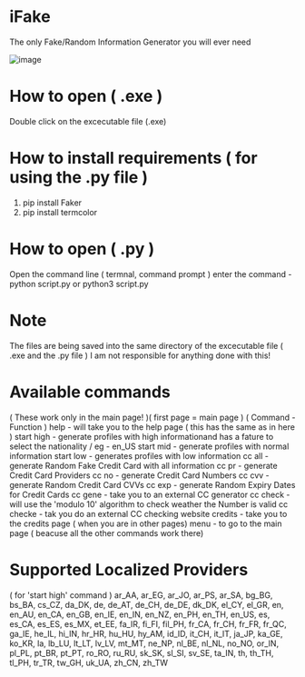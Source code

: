 # iFake
The only Fake/Random Information Generator you will ever need

![image](https://user-images.githubusercontent.com/36286877/121724622-c24c7e00-cb05-11eb-9012-9fa8d61d333a.png)


# How to open ( .exe )
Double click on the excecutable file (.exe)

# How to install requirements ( for using the .py file )
1. pip install Faker
2. pip install termcolor

# How to open ( .py )
Open the command line ( termnal, command prompt ) enter the command - python script.py or python3 script.py

# Note
The files are being saved into the same directory of the excecutable file ( .exe and the .py file )
I am not responsible for anything done with this!

# Available commands
( These work only in the main page! )( first page = main page )
( Command - Function )
help - will take you to the help page ( this has the same as in here )
start high - generate profiles with high informationand has a fature to select the nationality / eg - en_US
start mid - generate profiles with normal information
start low - generates profiles with low information
cc all - generate Random Fake Credit Card with all information
cc pr - generate Credit Card Providers
cc no - generate Credit Card Numbers
cc cvv - generate Random Credit Card CVVs
cc exp - generate Random Expiry Dates for Credit Cards
cc gene - take you to an external CC generator
cc check - will use the 'modulo 10' algorithm to check weather the Number is valid
cc checke - tak you do an external CC checking website
credits - take you to the credits page
( when you are in other pages)
menu - to go to the main page ( beacuse all the other commands work there)

# Supported Localized Providers
( for 'start high' command )
ar_AA, ar_EG, ar_JO, ar_PS, ar_SA, bg_BG, bs_BA, cs_CZ, da_DK, de, de_AT, 
de_CH, de_DE, dk_DK, el_CY, el_GR, en, en_AU, en_CA, en_GB, en_IE, en_IN, 
en_NZ, en_PH, en_TH, en_US, es, es_CA, es_ES, es_MX, et_EE, fa_IR, fi_FI, 
fil_PH, fr_CA, fr_CH, fr_FR, fr_QC, ga_IE, he_IL, hi_IN, hr_HR, hu_HU, hy_AM, 
id_ID, it_CH, it_IT, ja_JP, ka_GE, ko_KR, la, lb_LU, lt_LT, lv_LV, mt_MT, 
ne_NP, nl_BE, nl_NL, no_NO, or_IN, pl_PL, pt_BR, pt_PT, ro_RO, ru_RU, sk_SK, 
sl_SI, sv_SE, ta_IN, th, th_TH, tl_PH, tr_TR, tw_GH, uk_UA, zh_CN, zh_TW
